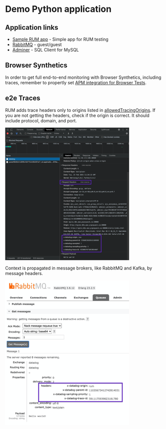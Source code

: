 # Demo Python application

## Application links

- [Sample RUM app](http://ANY_K8S_NODE:30080/static/index.html) - Simple app for RUM testing
- [RabbitMQ](http://ANY_K8S_NODE:32080/) - guest/guest
- [Adminer](http://ANY_K8S_NODE:31080/) - SQL Client for MySQL

## Browser Synthetics

In order to get full end-to-end monitoring with Browser Synthetics, including traces, remember to propertly set [APM integration for Browser Tests](https://app.datadoghq.com/synthetics/settings/default).

## e2e Traces

RUM adds trace headers only to origins listed in [allowedTracingOrigins](https://docs.datadoghq.com/real_user_monitoring/connect_rum_and_traces/?tab=browserrum#rum-set-up). If you are not getting the headers, check if the origin is correct. It should include protocol, domain, and port.

<img src="img/RUM-headers.jpg" width="400px"/>

Context is propagated in message brokers, like RabbitMQ and Kafka, by message headers.

<img src="img/RabbitMQ-headers.jpg" width="400px"/>
